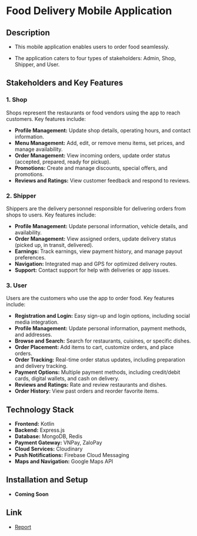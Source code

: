 # Food Delivery Mobile Application

## Description
- This mobile application enables users to order food seamlessly. 

- The application caters to four types of stakeholders: Admin, Shop, Shipper, and User.

## Stakeholders and Key Features

### 1. Shop
Shops represent the restaurants or food vendors using the app to reach customers. Key features include:

- **Profile Management:** Update shop details, operating hours, and contact information.
- **Menu Management:** Add, edit, or remove menu items, set prices, and manage availability.
- **Order Management:** View incoming orders, update order status (accepted, prepared, ready for pickup).
- **Promotions:** Create and manage discounts, special offers, and promotions.
- **Reviews and Ratings:** View customer feedback and respond to reviews.

### 2. Shipper
Shippers are the delivery personnel responsible for delivering orders from shops to users. Key features include:

- **Profile Management:** Update personal information, vehicle details, and availability.
- **Order Management:** View assigned orders, update delivery status (picked up, in transit, delivered).
- **Earnings:** Track earnings, view payment history, and manage payout preferences.
- **Navigation:** Integrated map and GPS for optimized delivery routes.
- **Support:** Contact support for help with deliveries or app issues.

### 3. User
Users are the customers who use the app to order food. Key features include:

- **Registration and Login:** Easy sign-up and login options, including social media integration.
- **Profile Management:** Update personal information, payment methods, and addresses.
- **Browse and Search:** Search for restaurants, cuisines, or specific dishes.
- **Order Placement:** Add items to cart, customize orders, and place orders.
- **Order Tracking:** Real-time order status updates, including preparation and delivery tracking.
- **Payment Options:** Multiple payment methods, including credit/debit cards, digital wallets, and cash on delivery.
- **Reviews and Ratings:** Rate and review restaurants and dishes.
- **Order History:** View past orders and reorder favorite items.

## Technology Stack
- **Frontend:** Kotlin
- **Backend:**  Express.js
- **Database:** MongoDB, Redis
- **Payment Gateway:** VNPay, ZaloPay 
- **Cloud Services:** Cloudinary
- **Push Notifications:** Firebase Cloud Messaging
- **Maps and Navigation:** Google Maps API


## Installation and Setup
- **Coming Soon**

## Link
- <a href="https://drive.google.com/file/d/1SRlX4MyEsiTUZejbqR1tfHY89gIon1zm/view?usp=sharing">Report</a>
